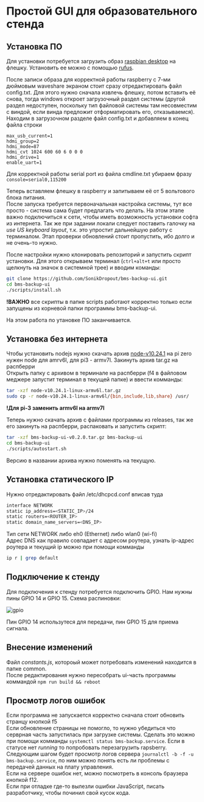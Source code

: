 # Простой GUI для образовательного стенда

## Установка ПО
Для установки потребуется загрузить образ [raspbian desktop](https://downloads.raspberrypi.org/raspios_armhf/images/raspios_armhf-2021-05-28/) на флешку. Установить ее можно с помощью [rufus](https://rufus.ie).

После записи образа для корректной работы raspberry с 7-ми дюймовым waveshare экраном стоит сразу отредактировать файл config.txt. Для этого нужно сначала извлечь флешку, потом вставить её снова, тогда windows откроет загрузочный раздел системы (другой раздел недоступен, поскольку тип файловой системы там несовместим с виндой, если винда предложит отформатировать его, отказываемся).
Находим в загрузочном разделе файл config.txt и добавляем в конец файла строки
```
max_usb_current=1  
hdmi_group=2  
hdmi_mode=87  
hdmi_cvt 1024 600 60 6 0 0 0  
hdmi_drive=1  
enable_uart=1  
```
Для корректной работы serial port из файла cmdline.txt убираем фразу `console=serial0,115200`


Теперь вставляем флешку в raspberry и запитываем её от 5 вольтового блока питания.  
После запуска требуется первоначальная настройка системы, тут все просто - система сама будет предлагать что делать. На этом этапе важно подключиться к сети, чтобы иметь возможность установки софта из интернета. Так же при задании локали следует поставить галочку на *use US keyboard layout*, т.к. это упростит дальнейшую работу с терминалом. Этап проверки обновлений стоит пропустить, ибо долго и не очень-то нужно. 

После настройки нужно клонировать репозиторий и запустить скрипт установки. Для этого открываем терминал (`ctrl+alt+t` или просто щелкнуть на значок в системной трее) и вводим команды:
```sh
git clone https://github.com/SonikDropout/bms-backup-ui.git
cd bms-backup-ui
./scripts/install.sh
```
**!ВАЖНО** все скрипты в папке scripts работают корректно только если запущены из корневой папки программы bms-backup-ui.

На этом работа по утановке ПО заканчивается.

## Установка без интернета
Чтобы установить nodejs нужно скачать архив [node-v10.24.1](https://nodejs.org/download/release/v10.24.1) на pi zero нужен node для amrv6l, для pi3 - armv7l. Закинуть архив tar.gz на распберри  
Открыть папку с архивом в терминале на распберри (f4 в файловом меджере запустит терминал в текущей папке) и ввести комманды:
```sh
tar -xzf node-v10.24.1-linux-armv6l.tar.gz
sudo cp -r node-v10.24.1-linux-armv6l/{bin,include,lib,share} /usr/
```
**!Для pi-3 заменить armv6l на armv7l**

Теперь нужно скачать архив с файлами программы из releases, так же его закинуть на распберри, распаковать и запустить скрипт:
```sh
tar -xzf bms-backup-ui-v0.2.0.tar.gz bms-backup-ui
cd bms-backup-ui
./scripts/autostart.sh
```
Версию в названии архива нужно поменять на текущую.

## Установка статического IP
Нужно отредактировать файл /etc/dhcpcd.conf вписав туда
```sh
interface NETWORK
static ip_address=<STATIC_IP>/24
static routers=<ROUTER_IP>
static domain_name_servers=<DNS_IP>
```
Тип сети NETWORK либо eh0 (Ethernet) либо wlan0 (wi-fi)  
Адрес DNS как правило совпадает с адресом роутера, узнать ip-адрес роутера и текущий ip можно при помощи комманды 
```sh
ip r | grep default
```

## Подключение к стенду

Для подключения к стенду потребуется подключить GPIO. Нам нужны пины GPIO 14 и GPIO 15. Схема распиновки:

![gpio](https://www.raspberrypi.com/documentation/computers/images/GPIO-Pinout-Diagram-2.png)

Пин GPIO 14 использутеся для передачи, пин GPIO 15 для приема сигнала.

## Внесение изменений
Файл *constants.js*, котороый может потребовать изменений находится в папке common.  
После редактирования нужно пересобрать ui-часть программы коммандой `npm run build && reboot` 

## Просмотр логов ошибок
Если программа не запускается корректно сначала стоит обновить странцу кнопкой f5  
Если обновление страницы не помогло, то нужно убедиться что серврная часть запустилась при загрузке системы. Сделать это можно при помощи комманды `systemctl status bms-backup.service`. Если в статусе нет *running* то попробовать перезагрузить rapsberry.
Следующим шагом будет просмотр логов сервера `journalctl -b -f -u bms-backup.service`, по ним можно понять есть ли проблемы с передачей данных на плату управления.  
Если на сервере ошибок нет, можно посмотреть в консоль браузера кнопкой f12.  
Если при отладке где-то вылезли ошибки JavaScript, писать разработчику, чтобы починил свой кусок кода.

